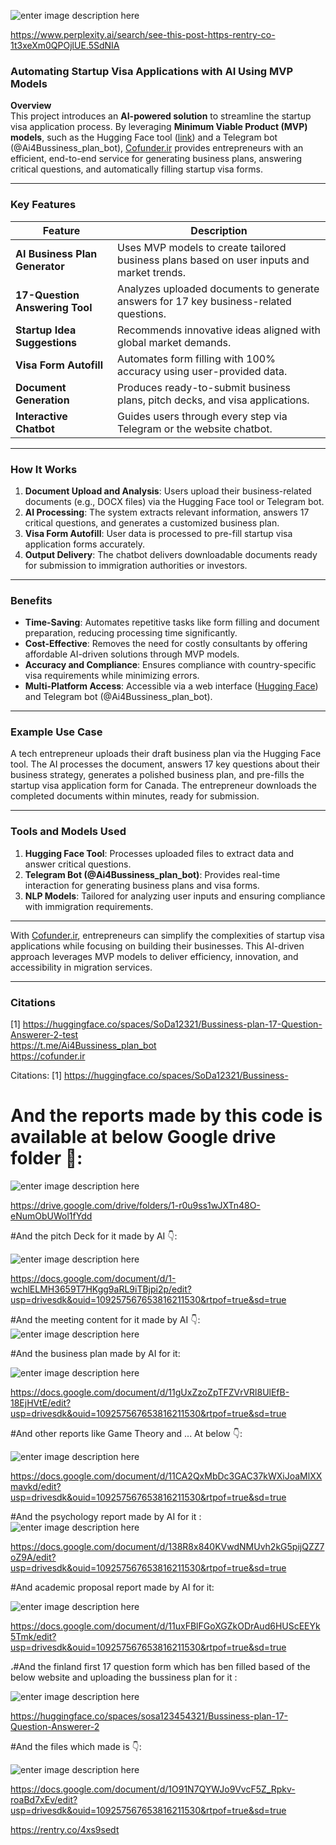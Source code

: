 ![enter image description here](https://i.sstatic.net/4aeZOwDL.jpg)



https://www.perplexity.ai/search/see-this-post-https-rentry-co-1t3xeXm0QPOjlUE.5SdNIA

### Automating Startup Visa Applications with AI Using MVP Models  

**Overview**  
This project introduces an **AI-powered solution** to streamline the startup visa application process. By leveraging **Minimum Viable Product (MVP) models**, such as the Hugging Face tool ([link](https://huggingface.co/spaces/SoDa12321/Bussiness-plan-17-Question-Answerer-2-test)) and a Telegram bot (@Ai4Bussiness_plan_bot), [Cofunder.ir](https://cofunder.ir) provides entrepreneurs with an efficient, end-to-end service for generating business plans, answering critical questions, and automatically filling startup visa forms.

---

### Key Features  

| **Feature**                      | **Description**                                                                 |
|-----------------------------------|---------------------------------------------------------------------------------|
| **AI Business Plan Generator**   | Uses MVP models to create tailored business plans based on user inputs and market trends. |
| **17-Question Answering Tool**   | Analyzes uploaded documents to generate answers for 17 key business-related questions. |
| **Startup Idea Suggestions**     | Recommends innovative ideas aligned with global market demands.                   |
| **Visa Form Autofill**           | Automates form filling with 100% accuracy using user-provided data.             |
| **Document Generation**          | Produces ready-to-submit business plans, pitch decks, and visa applications.   |
| **Interactive Chatbot**          | Guides users through every step via Telegram or the website chatbot.            |

---

### How It Works  

1. **Document Upload and Analysis**: Users upload their business-related documents (e.g., DOCX files) via the Hugging Face tool or Telegram bot.  
2. **AI Processing**: The system extracts relevant information, answers 17 critical questions, and generates a customized business plan.  
3. **Visa Form Autofill**: User data is processed to pre-fill startup visa application forms accurately.  
4. **Output Delivery**: The chatbot delivers downloadable documents ready for submission to immigration authorities or investors.

---

### Benefits  

- **Time-Saving**: Automates repetitive tasks like form filling and document preparation, reducing processing time significantly.  
- **Cost-Effective**: Removes the need for costly consultants by offering affordable AI-driven solutions through MVP models.  
- **Accuracy and Compliance**: Ensures compliance with country-specific visa requirements while minimizing errors.  
- **Multi-Platform Access**: Accessible via a web interface ([Hugging Face](https://huggingface.co/spaces/SoDa12321/Bussiness-plan-17-Question-Answerer-2-test)) and Telegram bot (@Ai4Bussiness_plan_bot).

---

### Example Use Case  

A tech entrepreneur uploads their draft business plan via the Hugging Face tool. The AI processes the document, answers 17 key questions about their business strategy, generates a polished business plan, and pre-fills the startup visa application form for Canada. The entrepreneur downloads the completed documents within minutes, ready for submission.

---

### Tools and Models Used  

1. **Hugging Face Tool**: Processes uploaded files to extract data and answer critical questions.
2. **Telegram Bot (@Ai4Bussiness_plan_bot)**: Provides real-time interaction for generating business plans and visa forms.
3. **NLP Models**: Tailored for analyzing user inputs and ensuring compliance with immigration requirements.

---

With [Cofunder.ir](https://cofunder.ir), entrepreneurs can simplify the complexities of startup visa applications while focusing on building their businesses. This AI-driven approach leverages MVP models to deliver efficiency, innovation, and accessibility in migration services.

--- 

### Citations  

[1] https://huggingface.co/spaces/SoDa12321/Bussiness-plan-17-Question-Answerer-2-test  
 https://t.me/Ai4Bussiness_plan_bot  
 https://cofunder.ir

Citations:
[1] https://huggingface.co/spaces/SoDa12321/Bussiness-

# And the reports made by this code is available at below Google drive folder 📁:

![enter image description here](https://i.sstatic.net/2f4YBIlM.jpg)

https://drive.google.com/drive/folders/1-r0u9ss1wJXTn48O-eNumObUWol1fYdd

 #And the pitch Deck for it made by AI 👇:

![enter image description here](https://i.sstatic.net/VC0rTd9t.jpg)

https://docs.google.com/document/d/1-wchlELMH3659T7HKgg9aRL9iTBjpi2p/edit?usp=drivesdk&ouid=109257567653816211530&rtpof=true&sd=true

#And the meeting content for it made by AI 👇:
![enter image description here](https://i.sstatic.net/TMHLL3uJ.jpg)

#And the business plan made by AI for it: 

![enter image description here](https://i.sstatic.net/8a9OBaTK.jpg)

https://docs.google.com/document/d/11gUxZzoZpTFZVrVRl8UlEfB-18EjHVtE/edit?usp=drivesdk&ouid=109257567653816211530&rtpof=true&sd=true
  
#And other reports like Game Theory and ... At below 👇:

![enter image description here](https://i.sstatic.net/eL3rwXvI.jpg)

https://docs.google.com/document/d/11CA2QxMbDc3GAC37kWXiJoaMlXXmavkd/edit?usp=drivesdk&ouid=109257567653816211530&rtpof=true&sd=true
 
#And the psychology report made by AI for it :
![enter image description here](https://i.sstatic.net/L0N7gpdr.jpg)

https://docs.google.com/document/d/138R8x840KVwdNMUvh2kG5pijQZZ7oZ9A/edit?usp=drivesdk&ouid=109257567653816211530&rtpof=true&sd=true

#And academic proposal report made by AI for it:

![enter image description here](https://i.sstatic.net/QSwgB0Jn.jpg)

https://docs.google.com/document/d/11uxFBlFGoXGZkODrAud6HUScEEYk5Tmk/edit?usp=drivesdk&ouid=109257567653816211530&rtpof=true&sd=true

،#And the finland first 17 question form which has ben filled based of the below website and uploading the bussiness plan for it :

![enter image description here](https://i.sstatic.net/Jw1tI2C9.jpg) 

https://huggingface.co/spaces/sosa123454321/Bussiness-plan-17-Question-Answerer-2

#And the files which made is 👇:

![enter image description here](https://i.sstatic.net/jtxnfyxF.jpg)

 
https://docs.google.com/document/d/1O91N7QYWJo9VvcF5Z_Rpkv-roaBd7xEv/edit?usp=drivesdk&ouid=109257567653816211530&rtpof=true&sd=true

https://rentry.co/4xs9sedt
